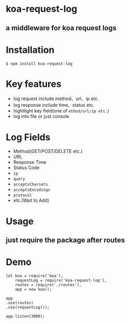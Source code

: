 # koa-request-log

## a middleware for koa request logs

# Installation

`$ npm install koa-request-log`

# Key features

- log request include method、url、ip etc.
- log response include time、status etc.
- hightlight key field(one of `mthod/url/ip etc.`)
- log into file or just console

# Log Fields

- Method(GET/POST/DELETE etc.)
- URL
- Response Time
- Status Code
- `ip`
- `query`
- `acceptsCharsets`
- `acceptsEncodings`
- `protocol`
- etc.(Wait to Add)

# Usage

## just require the package after routes

# Demo

```
let koa = require('koa'),
	requestLog = require('koa-request-log'),
	routes = require('./routes'),
	app = new koa();

app
.use(routes)
.use(requestLog());

app.listen(3000);
```